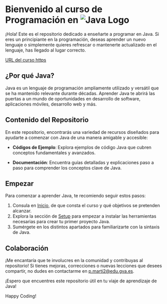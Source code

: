 # Bienvenido al curso de Programación en ![Java Logo](https://upload.wikimedia.org/wikipedia/en/thumb/3/30/Java_programming_language_logo.svg/50px-Java_programming_language_logo.svg.png)

¡Hola! Este es el repositorio dedicado a enseñarte a programar en Java. Si eres un principiante en la programación, deseas aprender un nuevo lenguaje o simplemente quieres refrescar o mantenerte actualizado en el lenguaje, has llegado al lugar correcto.

[URL del curso https](//martipatgra.github.io/programacion/)

## ¿Por qué Java?

Java es un lenguaje de programación ampliamente utilizado y versátil que se ha mantenido relevante durante décadas. Aprender Java te abrirá las puertas a un mundo de oportunidades en desarrollo de software, aplicaciones móviles, desarrollo web y más.

## Contenido del Repositorio

En este repositorio, encontrarás una variedad de recursos diseñados para ayudarte a comenzar con Java de una manera amigable y accesible:

- **Códigos de Ejemplo**: Explora ejemplos de código Java que cubren conceptos fundamentales y avanzados.

- **Documentación**: Encuentra guías detalladas y explicaciones paso a paso para comprender los conceptos clave de Java.

## Empezar

Para comenzar a aprender Java, te recomiendo seguir estos pasos:

1. Consula en [Inicio](https://martipatgra.github.io/programacion/), de que consta el curso y qué objetivos se pretenden alcanzar.
2. Explora la sección de [Setup](https://martipatgra.github.io/programacion/ud1/122setup/) para empezar a instalar las herramientas necesarias para crear tu primer proyecto Java.
3. Sumérgete en los distintos apartados para familiarizarte con la sintaxis de Java.

## Colaboración

¡Me encantaría que te involucres en la comunidad y contribuyas al repositorio! Si tienes mejoras, correcciones o nuevas lecciones que desees compartir, no dudes en contactarme en p.marti2@edu.gva.es.

¡Espero que encuentres este repositorio útil en tu viaje de aprendizaje de Java!

Happy Coding!
